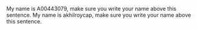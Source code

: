 My name is A00443079, make sure you write your name above this sentence.
My name is akhilroycap, make sure you write your name above this sentence.
